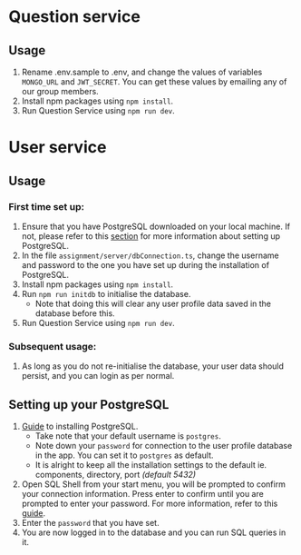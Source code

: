 # Question service

## Usage

1. Rename .env.sample to .env, and change the values of variables ```MONGO_URL``` and ```JWT_SECRET```. You can get these values by emailing any of our group members. 
2. Install npm packages using ```npm install```.
3. Run Question Service using ```npm run dev```.

# User service

## Usage

### First time set up:

1. Ensure that you have PostgreSQL downloaded on your local machine. If not, please refer to this [section](https://github.com/CS3219-AY2324S1/ay2324s1-course-assessment-g27/edit/Assignment-2/assignment/readme.md#setting-up-your-postgresql) for more information about setting up PostgreSQL.
2. In the file ```assignment/server/dbConnection.ts```, change the username and password to the one you have set up during the installation of PostgreSQL.
3. Install npm packages using ```npm install```.
4. Run ```npm run initdb``` to initialise the database.
    - Note that doing this will clear any user profile data saved in the database before this. 
5. Run Question Service using ```npm run dev```.

### Subsequent usage:
1. As long as you do not re-initialise the database, your user data should persist, and you can login as per normal.

## Setting up your PostgreSQL
1. [Guide](https://www.w3schools.com/postgresql/postgresql_install.php) to installing PostgreSQL.
    - Take note that your default username is ```postgres```. 
    - Note down your ```password``` for connection to the user profile database in the app. You can set it to ```postgres``` as default.
    - It is alright to keep all the installation settings to the default ie. components, directory, port _(default 5432)_
2. Open SQL Shell from your start menu, you will be prompted to confirm your connection information. Press enter to confirm until you are prompted to enter your password. For more information, refer to this [guide](https://www.w3schools.com/postgresql/postgresql_getstarted.php).
3. Enter the ```password``` that you have set.
4. You are now logged in to the database and you can run SQL queries in it.
